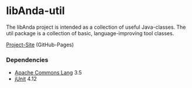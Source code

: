 # libAnda-util

The libAnda project is intended as a collection of useful Java-classes.
The util package is a collection of basic, language-improving tool classes.

[Project-Site](https://andanan.github.io/libAnda-util/) (GitHub-Pages)

### Dependencies
* [Apache Commons Lang](https://commons.apache.org/proper/commons-lang/) 3.5
* [jUnit](http://junit.org/) 4.12
